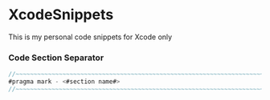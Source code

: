 # XcodeSnippets
This is my personal code snippets for Xcode only

### Code Section Separator
```swift
//~~~~~~~~~~~~~~~~~~~~~~~~~~~~~~~~~~~~~~~~~~~~~~~~~~~~~~~~~~~~~~~~~~~~~~~~~~~~~~
#pragma mark - <#section name#>
//~~~~~~~~~~~~~~~~~~~~~~~~~~~~~~~~~~~~~~~~~~~~~~~~~~~~~~~~~~~~~~~~~~~~~~~~~~~~~~
```
